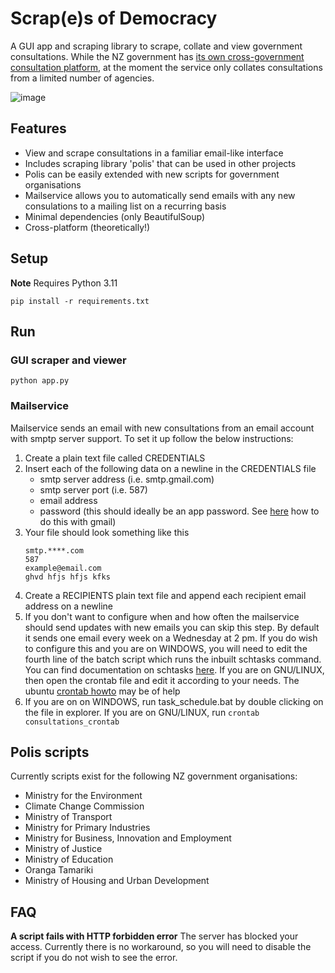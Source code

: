 # Scrap(e)s of Democracy

A GUI app and scraping library to scrape, collate and view government consultations. While the NZ government has [its own cross-government consultation platform](https://www.govt.nz/browse/engaging-with-government/consultations-have-your-say/consultations-listing/?status=Open), at the moment the service only collates consultations from a limited number of agencies.

![image](https://github.com/philippgovernale/Scrapes-of-democracy/assets/16997121/2ce1507a-7da8-46d1-9c75-80ef1bde7e1f)


## Features
* View and scrape consultations in a familiar email-like interface
* Includes scraping library 'polis' that can be used in other projects
* Polis can be easily extended with new scripts for government organisations
* Mailservice allows you to automatically send emails with any new consulations to a mailing list on a recurring basis
* Minimal dependencies (only BeautifulSoup)
* Cross-platform (theoretically!)

## Setup
**Note** Requires Python 3.11

```pip install -r requirements.txt```

## Run

### GUI scraper and viewer
```python app.py```

### Mailservice
Mailservice sends an email with new consultations from an email account with smptp server support. To set it up follow the below instructions:

1. Create a plain text file called CREDENTIALS
2. Insert each of the following data on a newline in the CREDENTIALS file
   - smtp server address (i.e. smtp.gmail.com)
   - smtp server port (i.e. 587)
   - email address
   - password (this should ideally be an app password. See [here](https://support.google.com/mail/answer/185833?hl=en) how to do this with gmail)
3. Your file should look something like this
   ```
   smtp.****.com
   587
   example@email.com
   ghvd hfjs hfjs kfks
   ```
4. Create a RECIPIENTS plain text file and append each recipient email address on a newline
5. If you don't want to configure when and how often the mailservice should send updates with new emails you can skip this step. By default it sends one email every week on a Wednesday at 2 pm. If you do wish to configure this and you are on WINDOWS, you will need to edit the fourth line of the batch script which runs the inbuilt schtasks command. You can find documentation on schtasks [here](https://learn.microsoft.com/en-us/windows-server/administration/windows-commands/schtasks-create). If you are on GNU/LINUX, then open the crontab file and edit it according to your needs. The ubuntu [crontab howto](https://help.ubuntu.com/community/CronHowto) may be of help 
6. If you are on on WINDOWS, run task_schedule.bat by double clicking on the file in explorer. If you are on GNU/LINUX, run ```crontab consultations_crontab```

## Polis scripts
Currently scripts exist for the following NZ government organisations:
* Ministry for the Environment
* Climate Change Commission
* Ministry of Transport
* Ministry for Primary Industries
* Ministry for Business, Innovation and Employment
* Ministry of Justice
* Ministry of Education
* Oranga Tamariki
* Ministry of Housing and Urban Development

## FAQ

**A script fails with HTTP forbidden error**
The server has blocked your access. Currently there is no workaround, so you will need to disable the script if you do not wish to see the error.
